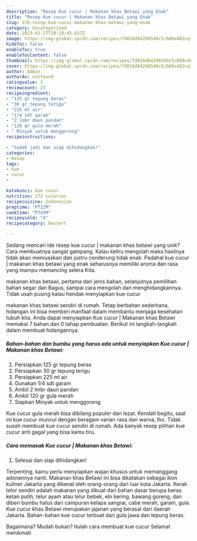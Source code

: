 ```yaml
---
description: "Resep Kue cucur | Makanan khas Betawi yang Enak"
title: "Resep Kue cucur | Makanan khas Betawi yang Enak"
slug: 176-resep-kue-cucur-makanan-khas-betawi-yang-enak
category: Uncategorized
date: 2023-01-27T20:19:45.837Z
image: https://img-global.cpcdn.com/recipes/fd016d64296549c5/680x482cq70/kue-cucur-makanan-khas-betawi-foto-resep-utama.jpg
hideToc: false
enableToc: true
enableTocContent: false
thumbnail: https://img-global.cpcdn.com/recipes/fd016d64296549c5/680x482cq70/kue-cucur-makanan-khas-betawi-foto-resep-utama.jpg
cover: https://img-global.cpcdn.com/recipes/fd016d64296549c5/680x482cq70/kue-cucur-makanan-khas-betawi-foto-resep-utama.jpg
author: Admin
authorAv: notfound
ratingvalue: 3
reviewcount: 23
recipeingredient:
- "125 gr tepung beras"
- "30 gr tepung terigu"
- "225 ml air"
- "1/4 sdt garam"
- "2 lmbr daun pandan"
- "120 gr gula merah"
- " Minyak untuk menggoreng"
recipeinstructions:

- "Sudah jadi dan siap dihidangkan!"
categories:
- Resep
tags:
- kue
- cucur
- 

katakunci: kue cucur  
nutrition: 272 calories
recipecuisine: Indonesian
preptime: "PT22M"
cooktime: "PT45M"
recipeyield: "4"
recipecategory: Dessert

---
```





Sedang mencari ide resep kue cucur | makanan khas betawi yang unik? Cara membuatnya sangat gampang. Kalau keliru mengolah maka hasilnya tidak akan memuaskan dan justru cenderung tidak enak. Padahal kue cucur | makanan khas betawi yang enak seharusnya memiliki aroma dan rasa yang mampu memancing selera Kita.




 makanan khas betawi, pertama dari jenis bahan, selanjutnya pemilihan bahan segar dan Bagus, sampai cara mengolah dan menghidangkannya. Tidak usah pusing kalau hendak menyiapkan kue cucur 





 makanan khas betawi sendiri di rumah. Tetap berbahan sederhana, hidangan ini bisa memberi manfaat dalam membantu menjaga kesehatan tubuh kita. Anda dapat menyiapkan Kue cucur | Makanan khas Betawi memakai 7 bahan dan 0 tahap pembuatan. Berikut ini langkah-langkah dalam membuat hidangannya.

<!--inarticleads1-->

##### Bahan-bahan dan bumbu yang harus ada untuk menyiapkan Kue cucur | Makanan khas Betawi:

1. Persiapkan 125 gr tepung beras
1. Persiapkan 30 gr tepung terigu
1. Persiapkan 225 ml air
1. Gunakan 1/4 sdt garam
1. Ambil 2 lmbr daun pandan
1. Ambil 120 gr gula merah
1. Siapkan  Minyak untuk menggoreng


Kue cucur gula merah bisa dibilang populer dan lezat. Kendati begitu, saat ini kue cucur muncul dengan beragam varian rasa dan warna, lho. Tidak susah membuat kue cucur sendiri di rumah. Ada banyak resep pilihan kue cucur anti gagal yang bisa kamu tiru. 

<!--inarticleads2-->

##### Cara memasak Kue cucur | Makanan khas Betawi:


1. Selesai dan siap dihidangkan!

Terpenting, kamu perlu menyiapkan wajan khusus untuk memanggang adonannya nanti. Makanan khas Betawi ini bisa dikatakan sebagai ikon kuliner Jakarta yang dikenal oleh orang-orang dari luar kota Jakarta. Kerak telor sendiri adalah makanan yang dibuat dari bahan dasar berupa beras ketan putih, telur ayam atau telur bebek, ebi kering, bawang goreng, dan diberi bumbu halus dari campuran kelapa sangrai, cabe merah, garam, gula. Kue cucur khas Betawi merupakan jajanan yang berasal dari daerah Jakarta. Bahan-bahan kue cucur terbuat dari gula jawa dan tepung beras. 

Bagaimana? Mudah bukan? Itulah cara membuat kue cucur  Selamat menikmati
